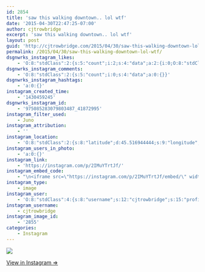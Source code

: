 ```yaml
---
id: 2854
title: 'saw this walking downtown.. lol wtf'
date: '2015-04-30T22:47:25-07:00'
author: cjtrowbridge
excerpt: 'saw this walking downtown.. lol wtf'
layout: post
guid: 'http://cjtrowbridge.com/2015/04/30/saw-this-walking-downtown-lol-wtf/'
permalink: /2015/04/30/saw-this-walking-downtown-lol-wtf/
dsgnwrks_instagram_likes:
    - 'O:8:"stdClass":2:{s:5:"count";i:2;s:4:"data";a:2:{i:0;O:8:"stdClass":4:{s:8:"username";s:17:"if_ckinglovemusic";s:15:"profile_picture";s:107:"https://igcdn-photos-d-a.akamaihd.net/hphotos-ak-xat1/t51.2885-19/10919127_446007362220099_1370616592_a.jpg";s:2:"id";s:10:"1476718804";s:9:"full_name";s:3:"Ian";}i:1;O:8:"stdClass":4:{s:8:"username";s:9:"nazghoul_";s:15:"profile_picture";s:106:"https://igcdn-photos-d-a.akamaihd.net/hphotos-ak-xtf1/t51.2885-19/10543542_838637796174611_151210582_a.jpg";s:2:"id";s:8:"19523293";s:9:"full_name";s:4:"Jake";}}}'
dsgnwrks_instagram_comments:
    - 'O:8:"stdClass":2:{s:5:"count";i:0;s:4:"data";a:0:{}}'
dsgnwrks_instagram_hashtags:
    - 'a:0:{}'
instagram_created_time:
    - '1430459245'
dsgnwrks_instagram_id:
    - '975085283079803487_41872995'
instagram_filter_used:
    - Juno
instagram_attribution:
    - ''
instagram_location:
    - 'O:8:"stdClass":2:{s:8:"latitude";d:45.516944444;s:9:"longitude";d:-122.678888889;}'
instagram_users_in_photo:
    - 'a:0:{}'
instagram_link:
    - 'https://instagram.com/p/2IMuYTrtJf/'
instagram_embed_code:
    - "\n<iframe src=\"https://instagram.com/p/2IMuYTrtJf/embed/\" width=\"612\" height=\"710\" frameborder=\"0\" scrolling=\"no\" allowtransparency=\"true\"></iframe>\n"
instagram_type:
    - image
instagram_user:
    - 'O:8:"stdClass":4:{s:8:"username";s:12:"cjtrowbridge";s:15:"profile_picture";s:106:"https://igcdn-photos-d-a.akamaihd.net/hphotos-ak-xfa1/t51.2885-19/11142832_982055641807211_397757686_a.jpg";s:2:"id";s:8:"41872995";s:9:"full_name";s:13:"CJ Trowbridge";}'
instagram_username:
    - cjtrowbridge
instagram_image_id:
    - '2855'
categories:
    - Instagram
---
```


[![](http://blog.cjtrowbridge.com/wp-content/uploads/2015/04/11193123_738225292965734_1320083027_n.jpg)](https://instagram.com/p/2IMuYTrtJf/)

[View in Instagram ⇒](https://instagram.com/p/2IMuYTrtJf/)